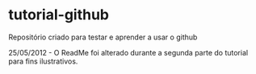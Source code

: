 tutorial-github
===============

Repositório criado para testar e aprender a usar o github

25/05/2012 - O ReadMe foi alterado durante a segunda parte do tutorial para fins ilustrativos.
